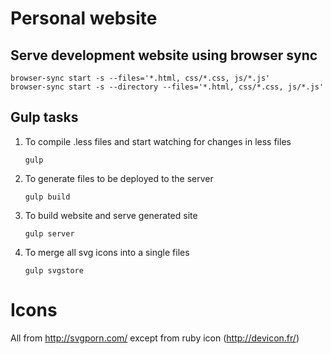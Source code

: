 # Personal website

## Serve development website using browser sync

```
browser-sync start -s --files='*.html, css/*.css, js/*.js'
browser-sync start -s --directory --files='*.html, css/*.css, js/*.js'
```

## Gulp tasks

1. To compile .less files and start watching for changes in less files

    ```
    gulp
    ```

2. To generate files to be deployed to the server

    ```
    gulp build
    ```

3. To build website and serve generated site

    ```
    gulp server
    ```

4. To merge all svg icons into a single files

    ```
    gulp svgstore
    ```


# Icons

All from http://svgporn.com/ except from ruby icon (http://devicon.fr/)
